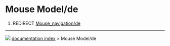 # Mouse Model/de
1.  REDIRECT [Mouse_navigation/de](Mouse_navigation/de.md)



---
![](images/Right_arrow.png) [documentation index](../README.md) > Mouse Model/de
